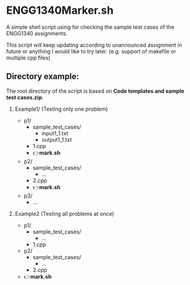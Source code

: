 # ENGG1340Marker.sh

A simple shell script using for checking the sample test cases of the ENGG1340 assignments.

This script will keep updating according to unannounced assignment in future or anything I would like to try later. (e.g. support of makefile or multiple cpp files)

## Directory example:
The root directory of the script is based on **Code templates and sample test cases.zip**.

1. Example1/ (Testing only one problem)
   - p1/
     - sample_test_cases/
       - input1_1.txt
       - output1_1.txt
     - 1.cpp
     - 👉**mark.sh**
   - p2/
     - sample_test_cases/
       - ...
     - 2.cpp
     - 👉**mark.sh**
   - p3/
     - ...

2. Example2 (Testing all problems at once)
   - p1/
     - sample_test_cases/
       - ...
     - 1.cpp
   - p2/
     - sample_test_cases/
       - ...
     - 2.cpp
   - 👉**mark.sh**
